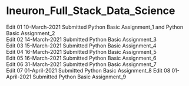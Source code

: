 # Ineuron_Full_Stack_Data_Science  
Edit 01 10-March-2021 Submitted Python Basic Assignment_1 and Python Basic Assignment_2  
Edit 02 14-March-2021 Submitted Python Basic Assignment_3  
Edit 03 15-March-2021 Submitted Python Basic Assignment_4  
Edit 04 16-March-2021 Submitted Python Basic Assignment_5  
Edit 05 16-March-2021 Submitted Python Basic Assignment_6  
Edit 06 31-March-2021 Submitted Python Basic Assignment_7  
Edit 07 01-April-2021 Submitted Python Basic Assignment_8
Edit 08 01-April-2021 Submitted Python Basic Assignment_9
